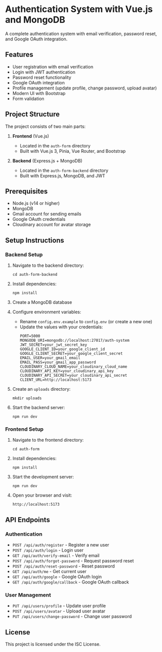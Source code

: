 # Authentication System with Vue.js and MongoDB

A complete authentication system with email verification, password reset, and Google OAuth integration.

## Features

- User registration with email verification
- Login with JWT authentication
- Password reset functionality
- Google OAuth integration
- Profile management (update profile, change password, upload avatar)
- Modern UI with Bootstrap
- Form validation

## Project Structure

The project consists of two main parts:

1. **Frontend** (Vue.js)
   - Located in the `auth-form` directory
   - Built with Vue.js 3, Pinia, Vue Router, and Bootstrap

2. **Backend** (Express.js + MongoDB)
   - Located in the `auth-form-backend` directory
   - Built with Express.js, MongoDB, and JWT

## Prerequisites

- Node.js (v14 or higher)
- MongoDB
- Gmail account for sending emails
- Google OAuth credentials
- Cloudinary account for avatar storage

## Setup Instructions

### Backend Setup

1. Navigate to the backend directory:
   ```
   cd auth-form-backend
   ```

2. Install dependencies:
   ```
   npm install
   ```

3. Create a MongoDB database

4. Configure environment variables:
   - Rename `config.env.example` to `config.env` (or create a new one)
   - Update the values with your credentials:
     ```
     PORT=5000
     MONGODB_URI=mongodb://localhost:27017/auth-system
     JWT_SECRET=your_jwt_secret_key
     GOOGLE_CLIENT_ID=your_google_client_id
     GOOGLE_CLIENT_SECRET=your_google_client_secret
     EMAIL_USER=your_gmail_email
     EMAIL_PASS=your_gmail_app_password
     CLOUDINARY_CLOUD_NAME=your_cloudinary_cloud_name
     CLOUDINARY_API_KEY=your_cloudinary_api_key
     CLOUDINARY_API_SECRET=your_cloudinary_api_secret
     CLIENT_URL=http://localhost:5173
     ```

5. Create an `uploads` directory:
   ```
   mkdir uploads
   ```

6. Start the backend server:
   ```
   npm run dev
   ```

### Frontend Setup

1. Navigate to the frontend directory:
   ```
   cd auth-form
   ```

2. Install dependencies:
   ```
   npm install
   ```

3. Start the development server:
   ```
   npm run dev
   ```

4. Open your browser and visit:
   ```
   http://localhost:5173
   ```

## API Endpoints

### Authentication

- `POST /api/auth/register` - Register a new user
- `POST /api/auth/login` - Login user
- `GET /api/auth/verify-email` - Verify email
- `POST /api/auth/forgot-password` - Request password reset
- `POST /api/auth/reset-password` - Reset password
- `GET /api/auth/me` - Get current user
- `GET /api/auth/google` - Google OAuth login
- `GET /api/auth/google/callback` - Google OAuth callback

### User Management

- `PUT /api/users/profile` - Update user profile
- `POST /api/users/avatar` - Upload user avatar
- `PUT /api/users/change-password` - Change user password

## License

This project is licensed under the ISC License. 